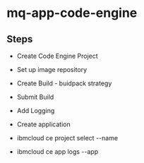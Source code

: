 # mq-app-code-engine

## Steps

- Create Code Engine Project
- Set up image repository
- Create Build - buidpack strategy
- Submit Build
- Add Logging

- Create application
- ibmcloud ce project select --name <project name>
- ibmcloud ce app logs --app <application name>
